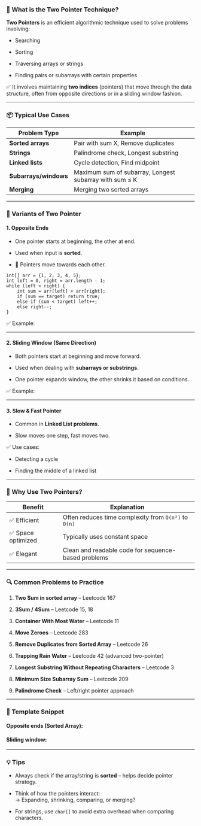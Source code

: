 
### 📌 What is the Two Pointer Technique?

**Two Pointers** is an efficient algorithmic technique used to solve problems involving:

- Searching
    
- Sorting
    
- Traversing arrays or strings
    
- Finding pairs or subarrays with certain properties
    

✅ It involves maintaining **two indices** (pointers) that move through the data structure, often from opposite directions or in a sliding window fashion.

---

### 📦 Typical Use Cases

|Problem Type|Example|
|---|---|
|**Sorted arrays**|Pair with sum X, Remove duplicates|
|**Strings**|Palindrome check, Longest substring|
|**Linked lists**|Cycle detection, Find midpoint|
|**Subarrays/windows**|Maximum sum of subarray, Longest subarray with sum ≤ K|
|**Merging**|Merging two sorted arrays|

---

### 🧠 Variants of Two Pointer

#### 1. **Opposite Ends**

- One pointer starts at beginning, the other at end.
    
- Used when input is **sorted**.
    
- 🔄 Pointers move towards each other.
```
int[] arr = {1, 2, 3, 4, 5};
int left = 0, right = arr.length - 1;
while (left < right) {
    int sum = arr[left] + arr[right];
    if (sum == target) return true;
    else if (sum < target) left++;
    else right--;
}

```

✅ Example:


---

#### 2. **Sliding Window (Same Direction)**

- Both pointers start at beginning and move forward.
    
- Used when dealing with **subarrays or substrings**.
    
- One pointer expands window, the other shrinks it based on conditions.
    

✅ Example:



---

#### 3. **Slow & Fast Pointer**

- Common in **Linked List problems**.
    
- Slow moves one step, fast moves two.
    

✅ Use cases:

- Detecting a cycle
    
- Finding the middle of a linked list
    

---

### 🚀 Why Use Two Pointers?

|Benefit|Explanation|
|---|---|
|✅ Efficient|Often reduces time complexity from `O(n²)` to `O(n)`|
|✅ Space optimized|Typically uses constant space|
|✅ Elegant|Clean and readable code for sequence-based problems|

---

### 🔍 Common Problems to Practice

1. **Two Sum in sorted array** – Leetcode 167
    
2. **3Sum / 4Sum** – Leetcode 15, 18
    
3. **Container With Most Water** – Leetcode 11
    
4. **Move Zeroes** – Leetcode 283
    
5. **Remove Duplicates from Sorted Array** – Leetcode 26
    
6. **Trapping Rain Water** – Leetcode 42 (advanced two-pointer)
    
7. **Longest Substring Without Repeating Characters** – Leetcode 3
    
8. **Minimum Size Subarray Sum** – Leetcode 209
    
9. **Palindrome Check** – Left/right pointer approach
    

---

### 🧾 Template Snippet

#### Opposite ends (Sorted Array):



#### Sliding window:


---

### 💡 Tips

- Always check if the array/string is **sorted** – helps decide pointer strategy.
    
- Think of how the pointers interact:  
    → Expanding, shrinking, comparing, or merging?
    
- For strings, use `char[]` to avoid extra overhead when comparing characters.
